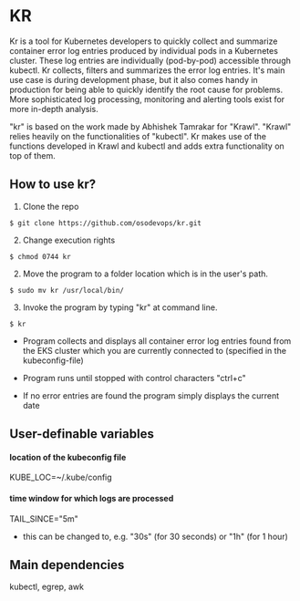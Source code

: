 # KR

Kr is a tool for Kubernetes developers to quickly collect and summarize container error log entries produced by individual pods in a Kubernetes cluster.
These log entries are individually (pod-by-pod) accessible through kubectl. Kr collects, filters and summarizes the error log entries.
It's main use case is during development phase, but it also comes handy in production for being able to quickly identify the root cause for problems.
More sophisticated log processing, monitoring and alerting tools exist for more in-depth analysis.

"kr" is based on the work made by Abhishek Tamrakar for "Krawl". 
"Krawl" relies heavily on the functionalities of "kubectl".
Kr makes use of the functions developed in Krawl and kubectl and adds extra functionality on top of them.

## How to use kr?
1. Clone the repo

`$ git clone https://github.com/osodevops/kr.git`

2. Change execution rights

`$ chmod 0744 kr`

2. Move the program to a folder location which is in the user's path.

`$ sudo mv kr /usr/local/bin/`

3. Invoke the program by typing "kr" at command line.

`$ kr`

- Program collects and displays all container error log entries found from the
EKS cluster which you are currently connected to (specified in the kubeconfig-file)

- Program runs until stopped with control characters "ctrl+c"

- If no error entries are found the program simply displays the current date

## User-definable variables
#### location of the kubeconfig file
KUBE_LOC=~/.kube/config
#### time window for which logs are processed
TAIL_SINCE="5m"

- this can be changed to, e.g. "30s" (for 30 seconds) or "1h" (for 1 hour)

## Main dependencies
kubectl, egrep, awk
